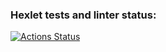 ### Hexlet tests and linter status:
[![Actions Status](https://github.com/temir988/python-project-50/workflows/hexlet-check/badge.svg)](https://github.com/temir988/python-project-50/actions)